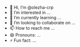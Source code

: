 - 👋 Hi, I’m @olezha-crp
- 👀 I’m interested in ...
- 🌱 I’m currently learning ...
- 💞️ I’m looking to collaborate on ...
- 📫 How to reach me ...
- 😄 Pronouns: ...
- ⚡ Fun fact: ...

<!---
olezha-crp/olezha-crp is a ✨ special ✨ repository because its `README.md` (this file) appears on your GitHub profile.
You can click the Preview link to take a look at your changes.
--->
